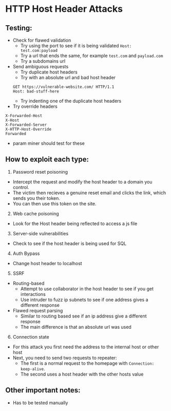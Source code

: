 # HTTP Host Header Attacks

## Testing:
- Check for flawed validation
  - Try using the port to see if it is being validated `Host: test.com:payload`
  - Try a url that ends the same, for example `test.com` and `payload.com`
  - Try a subdomains url
- Send ambiguous requests
  - Try duplicate host headers
  - Try with an absolute url and bad host header
   ```http
   GET https://vulnerable-website.com/ HTTP/1.1
   Host: bad-stuff-here
   ```
  -  Try indenting one of the duplicate host headers
-  Try override headers
  ```http
  X-Forwarded-Host
  X-Host
  X-Forwarded-Server
  X-HTTP-Host-Override
  Forwarded
  ```
  - param miner should test for these

## How to exploit each type:

1. Password reset poisoning
  - Intercept the request and modify the host header to a domain you control.
  - The victim then recieves a genuine reset email and clicks the link, which sends you their token.
  - You can then use this token on the site.
2. Web cache poisoning
  - Look for the Host header being reflected to access a js file
3. Server-side vulnerabilities
  - Check to see if the host header is being used for SQL
4. Auth Bypass
  - Change host header to localhost
5. SSRF
  - Routing-based
    - Attempt to use collaborator in the host header to see if you get interactions
    - Use intruder to fuzz ip subnets to see if one address gives a different response
  - Flawed request parsing
    - Similar to routing based see if an ip address give a different response
    - The main difference is that an absolute url was used
6. Connection state
  - For this attack you first need the address to the internal host or other host
  - Next, you need to send two requests to repeater:
    - The first is a normal request to the homepage with `Connection: keep-alive`.
    - The second uses a host header with the other hosts value


## Other important notes:
- Has to be tested manually
